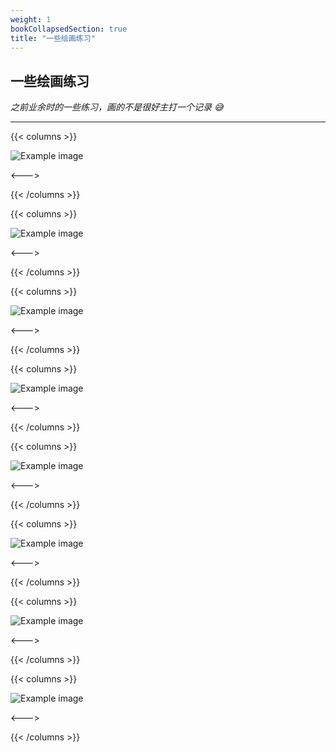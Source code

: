 ```yaml
---
weight: 1
bookCollapsedSection: true
title: "一些绘画练习"
---
```


## **一些绘画练习**

*之前业余时的一些练习，画的不是很好主打一个记录 😅*

---

{{< columns >}} <!-- begin columns block -->

![Example image](d1.jpeg)

<---> <!-- magic separator, between columns -->

{{< /columns >}}

{{< columns >}} <!-- begin columns block -->

![Example image](d2.png)

<---> <!-- magic separator, between columns -->

{{< /columns >}}

{{< columns >}} <!-- begin columns block -->

![Example image](d3.jpeg)

<---> <!-- magic separator, between columns -->

{{< /columns >}}

{{< columns >}} <!-- begin columns block -->

![Example image](d4.png)

<---> <!-- magic separator, between columns -->

{{< /columns >}}

{{< columns >}} <!-- begin columns block -->

![Example image](d5.jpeg)

<---> <!-- magic separator, between columns -->

{{< /columns >}}

{{< columns >}} <!-- begin columns block -->

![Example image](d6.jpeg)

<---> <!-- magic separator, between columns -->

{{< /columns >}}

{{< columns >}} <!-- begin columns block -->

![Example image](d7.png)

<---> <!-- magic separator, between columns -->

{{< /columns >}}

{{< columns >}} <!-- begin columns block -->

![Example image](d8.jpeg)

<---> <!-- magic separator, between columns -->

{{< /columns >}}

